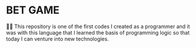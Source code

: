 # BET GAME
🐱‍👤 This repository is one of the first codes I created as a programmer and it was with this language that I learned the basis of programming logic so that today I can venture into new technologies.
